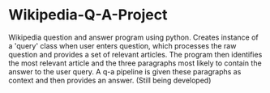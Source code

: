 # Wikipedia-Q-A-Project
Wikipedia question and answer program using python. Creates instance of a 'query' class when user enters question, which processes the raw question and provides a set of relevant articles.
The program then identifies the most relevant article and the three paragraphs most likely to contain the answer to the user query. A q-a pipeline is given these paragraphs as context
and then provides an answer. (Still being developed)
